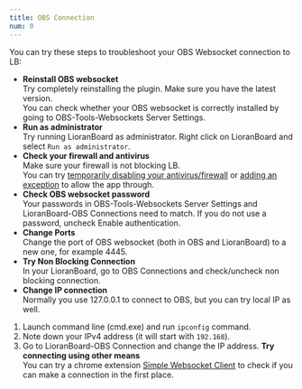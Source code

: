 ```yaml
---
title: OBS Connection
num: 0
---
```


You can try these steps to troubleshoot your OBS Websocket connection to LB:

- **Reinstall OBS websocket**\
Try completely reinstalling the plugin. Make sure you have the latest version.\
You can check whether your OBS websocket is correctly installed by going to OBS-Tools-Websockets Server Settings.
- **Run as administrator**\
Try running LioranBoard as administrator. Right click on LioranBoard and select `Run as administrator`.
- **Check your firewall and antivirus**\
Make sure your firewall is not blocking LB.\
You can try [temporarily disabling your antivirus/firewall](https://support.microsoft.com/en-us/windows/turn-off-defender-antivirus-protection-in-windows-security-99e6004f-c54c-8509-773c-a4d776b77960) or [adding an exception](https://support.microsoft.com/en-us/windows/add-an-exclusion-to-windows-security-811816c0-4dfd-af4a-47e4-c301afe13b26) to allow the app through.
- **Check OBS websocket password**\
Your passwords in OBS-Tools-Websockets Server Settings and LioranBoard-OBS Connections need to match. If you do not use a password, uncheck Enable authentication.
- **Change Ports**\
Change the port of OBS websocket (both in OBS and LioranBoard) to a new one, for example 4445.
- **Try Non Blocking Connection**\
In your LioranBoard, go to OBS Connections and check/uncheck non blocking connection.
- **Change IP connection**\
Normally you use 127.0.0.1 to connect to OBS, but you can try local IP as well.
1. Launch command line (cmd.exe) and run `ipconfig` command.
2. Note down your IPv4 address (it will start with `192.168`).
3. Go to LioranBoard-OBS Connection and change the IP address.
**Try connecting using other means**\
You can try a chrome extension [Simple Websocket Client](https://chrome.google.com/webstore/detail/simple-websocket-client/pfdhoblngboilpfeibdedpjgfnlcodoo) to check if you can make a connection in the first place.
